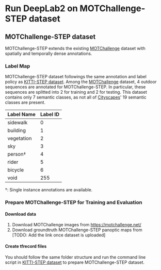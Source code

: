 # Run DeepLab2 on MOTChallenge-STEP dataset

## MOTChallenge-STEP dataset

MOTChallenge-STEP extends the existing [MOTChallenge](https://motchallenge.net/)
dataset with spatially and temporally dense annotations.

### Label Map

MOTChallenge-STEP dataset followings the same annotation and label policy as
[KITTI-STEP dataset](./kitti_step.md). Among the
[MOTChallenge](https://motchallenge.net/) dataset, 4 outdoor sequences are
annotated for MOTChallenge-STEP. In particular, these sequences are splitted
into 2 for training and 2 for testing. This dataset contains only 7 semantic
classes, as not all of
[Cityscapes](https://www.cityscapes-dataset.com/dataset-overview/#class-definitions)'
19 semantic classes are present.

Label Name     | Label ID
-------------- | --------
sidewalk       | 0
building       | 1
vegetation     | 2
sky            | 3
person&dagger; | 4
rider          | 5
bicycle        | 6
void           | 255

&dagger;: Single instance annotations are available.

### Prepare MOTChallenge-STEP for Training and Evaluation

#### Download data

1.  Download MOTChallenge images from https://motchallenge.net/
2.  Download groundtruth MOTChallenge-STEP panoptic maps from [TODO: Add the
    link once dataset is uploaded]

#### Create tfrecord files

You should follow the same folder structure and run the command line script in
[KITTI-STEP dataset](./kitti_step.md) to prepare MOTChallenge-STEP dataset.
